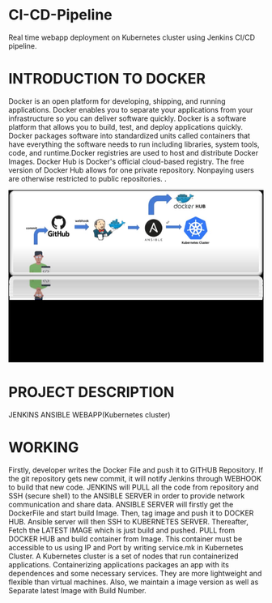 # CI-CD-Pipeline
Real time webapp deployment on Kubernetes cluster using Jenkins CI/CD pipeline.

# INTRODUCTION TO DOCKER
Docker is an open platform for developing, shipping, and running applications. Docker enables you to separate your applications from your infrastructure so you can deliver software quickly. Docker is a software platform that allows you to build, test, and deploy applications quickly. Docker packages software into standardized units called containers that have everything the software needs to run including libraries, system tools, code, and runtime.Docker registries are used to host and distribute Docker Images. Docker Hub is Docker's official cloud-based registry. The free version of Docker Hub allows for one private repository. Nonpaying users are otherwise restricted to public repositories. .


![image alt](https://github.com/Sindhu777-bts/Sindhu-Adopting--Multi-Cloud-Strategy-with-Docker-and-Kuberbetes/blob/0c97017a1cd494f4d80f69e4007a99f2d5fd0b19/WhatsApp%20Image%202025-02-21%20at%209.13.04%20PM.jpeg)

# PROJECT DESCRIPTION
JENKINS
ANSIBLE
WEBAPP(Kubernetes cluster)

# WORKING
Firstly, developer writes the Docker File and push it to GITHUB Repository. If the git repository gets new commit, it will notify Jenkins through WEBHOOK to build that new code. JENKINS will PULL all the code from repository and SSH (secure shell) to the ANSIBLE SERVER in order to provide network communication and share data. ANSIBLE SERVER will firstly get the DockerFile and start build Image. Then, tag image and push it to DOCKER HUB. Ansible server will then SSH to KUBERNETES SERVER. Thereafter, Fetch the LATEST IMAGE which is just build and pushed. PULL from DOCKER HUB and build container from Image. This container must be accessible to us using IP and Port by writing service.mk in Kubernetes Cluster. A Kubernetes cluster is a set of nodes that run containerized applications. Containerizing applications packages an app with its dependences and some necessary services. They are more lightweight and flexible than virtual machines. Also, we maintain a image version as well as Separate latest Image with Build Number.
